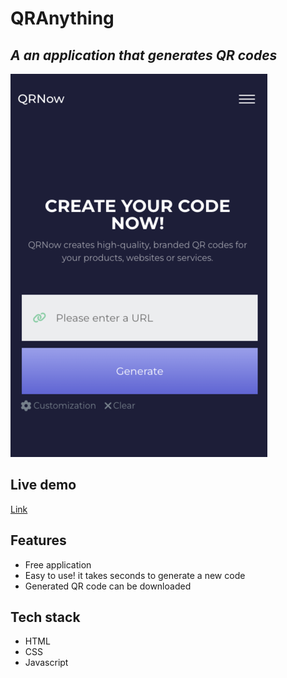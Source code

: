 # QRAnything

## _A an application that generates QR codes_
![Design preview for the QRAnything application](./images/Preview.png)

## Live demo

[Link](https://QR.sosamson.com)

## Features
- Free application 
- Easy to use! it takes seconds to generate a new code
- Generated QR code can be downloaded 


## Tech stack
- HTML
- CSS 
- Javascript



